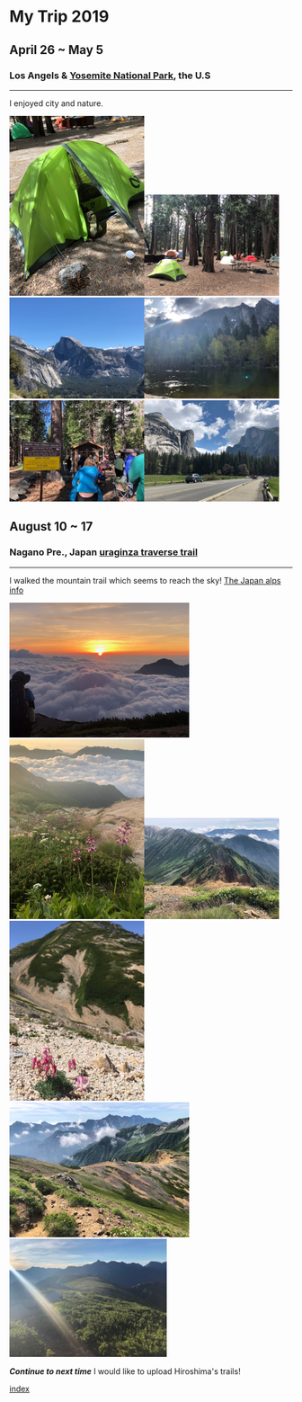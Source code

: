 # My Trip 2019
## April 26 ~ May 5
### Los Angels & [Yosemite National Park](https://www.nps.gov/yose/index.htm), the U.S
-----------------------------------------------------------------------------------
I enjoyed city and nature.

<img src="https://github.com/mamimuramoto/mamimuramoto.github.io/blob/master/Yosemite1.jpg" width="240px"><img src="https://github.com/mamimuramoto/mamimuramoto.github.io/blob/master/Yosemite2.jpg" width="240px"><img src="https://github.com/mamimuramoto/mamimuramoto.github.io/blob/master/IMG_0545.jpg" width="240px"><img src="https://github.com/mamimuramoto/mamimuramoto.github.io/blob/master/IMG_0623.jpg" width="240px"><img src="https://github.com/mamimuramoto/mamimuramoto.github.io/blob/master/Yosemite5.jpg" width="240px"><img src="https://github.com/mamimuramoto/mamimuramoto.github.io/blob/master/Yosemite6.jpg" width="240px">





## August 10 ~ 17
### Nagano Pre., Japan [uraginza traverse trail](http://www.japan-alps.com/map/map_english.pdf)
-------------------------------------------------------------------------------------
I walked the mountain trail which seems to reach the sky!
[The Japan alps info](http://www.japan-alps.com/en/)

<img src="https://github.com/mamimuramoto/mamimuramoto.github.io/blob/master/IMG_0843.jpg" width="320px"><img src="https://github.com/mamimuramoto/mamimuramoto.github.io/blob/master/IMG_0845.jpg" width="240px"><img src="https://github.com/mamimuramoto/mamimuramoto.github.io/blob/master/IMG_0849.jpg" width="240px"><img src="https://github.com/mamimuramoto/mamimuramoto.github.io/blob/master/裏銀座縦走１３.jpg" width="240px"><img src="https://github.com/mamimuramoto/mamimuramoto.github.io/blob/master/IMG_0850.jpg" width="320px"><img src="https://github.com/mamimuramoto/mamimuramoto.github.io/blob/master/IMG_0854.jpg" width="280px">


***Continue to next time***
I would like to upload Hiroshima's trails!

[index](https://github.com/mamimuramoto/mamimuramoto.github.io/blob/master/index.md)

